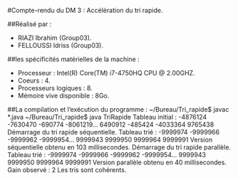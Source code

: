 #Compte-rendu du DM 3 : Accélération du tri rapide.

##Réalisé par : 
<ul>
<li>RIAZI Ibrahim (Group03).</li>
<li>FELLOUSSI Idriss (Group03).</li>
</ul>

##les spécificités matérielles de la machine :
<ul>
<li>Processeur : Intel(R) Core(TM) i7-4750HQ CPU @ 2.00GHZ.</li>
<li>Coeurs : 4.</li>
<li>Processeurs logiques : 8.</li>
<li>Mémoire vive disponible : 8Go.</li>
</ul>

##La compilation et l’exécution du programme :
    ~/Bureau/Tri_rapide$ javac *.java
    ~/Bureau/Tri_rapide$ java TriRapide
    Tableau initial :  -4876124 -7630470 -690774 -8061219... 6490912 -485424 -4033364 9765438
    Démarrage du tri rapide séquentielle.
    Tableau trié :  -9999974 -9999966 -9999962 -9999954... 9999943 9999950 9999964 9999991
    Version séquentielle obtenu en 103 millisecondes.
    Démarrage du tri rapide parallèle.
    Tableau trié : -9999974 -9999966 -9999962 -9999954... 9999943 9999950 9999964 9999991
    Version parallèle obtenu en 40 millisecondes.
    Gain observé : 2
    Les tris sont cohérents.
